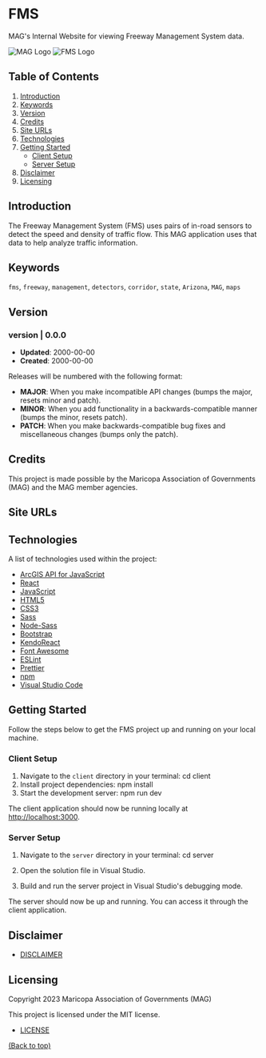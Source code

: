 # FMS

MAG's Internal Website for viewing Freeway Management System data.

![MAG Logo](http://geo.azmag.gov/maps/images/maglogo_black.png)
![FMS Logo](http://geo.azmag.gov/maps/images/fms-logo.png)

## Table of Contents

1. [Introduction](#introduction)
2. [Keywords](#keywords)
3. [Version](#version)
4. [Credits](#credits)
5. [Site URLs](#site-urls)
6. [Technologies](#technologies)
7. [Getting Started](#getting-started)
    - [Client Setup](#client-setup)
    - [Server Setup](#server-setup)
8. [Disclaimer](#disclaimer)
9. [Licensing](#licensing)

## Introduction

The Freeway Management System (FMS) uses pairs of in-road sensors to detect the speed and density of traffic flow. This MAG application uses that data to help analyze traffic information.

## Keywords

`fms`, `freeway`, `management`, `detectors`, `corridor`, `state`, `Arizona`, `MAG`, `maps`

## Version

### version | 0.0.0

-   **Updated**: 2000-00-00
-   **Created**: 2000-00-00

Releases will be numbered with the following format:

-   **MAJOR**: When you make incompatible API changes (bumps the major, resets minor and patch).
-   **MINOR**: When you add functionality in a backwards-compatible manner (bumps the minor, resets patch).
-   **PATCH**: When you make backwards-compatible bug fixes and miscellaneous changes (bumps only the patch).

## Credits

This project is made possible by the Maricopa Association of Governments (MAG) and the MAG member agencies.

## Site URLs

## Technologies

A list of technologies used within the project:

-   [ArcGIS API for JavaScript](https://developers.arcgis.com/javascript/latest/)
-   [React](https://reactjs.org/)
-   [JavaScript](https://developer.mozilla.org/en-US/docs/Web/JavaScript)
-   [HTML5](https://www.w3.org/TR/html5/)
-   [CSS3](https://www.w3.org/TR/CSS/)
-   [Sass](https://sass-lang.com/)
-   [Node-Sass](https://github.com/sass/node-sass)
-   [Bootstrap](https://getbootstrap.com/)
-   [KendoReact](https://www.telerik.com/kendo-react-ui/components/)
-   [Font Awesome](https://fontawesome.com/)
-   [ESLint](https://eslint.org/)
-   [Prettier](https://prettier.io/)
-   [npm](https://www.npmjs.com/)
-   [Visual Studio Code](https://code.visualstudio.com/)

## Getting Started

Follow the steps below to get the FMS project up and running on your local machine.

### Client Setup

1. Navigate to the `client` directory in your terminal:
   cd client
2. Install project dependencies:
   npm install
3. Start the development server:
   npm run dev

The client application should now be running locally at [http://localhost:3000](http://localhost:3000).

### Server Setup

1. Navigate to the `server` directory in your terminal:
   cd server

2. Open the solution file in Visual Studio.

3. Build and run the server project in Visual Studio's debugging mode.

The server should now be up and running. You can access it through the client application.

## Disclaimer

-   [DISCLAIMER](DISCLAIMER.md)

## Licensing

Copyright 2023 Maricopa Association of Governments (MAG)

This project is licensed under the MIT license.

-   [LICENSE](LICENSE)

[(Back to top)](#Keywords)
